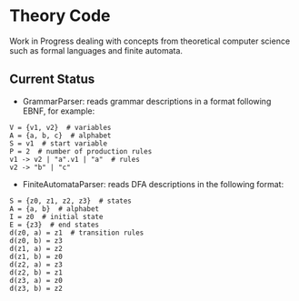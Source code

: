 # Theory Code
Work in Progress dealing with concepts from theoretical computer science such as formal languages and finite automata.

## Current Status
- GrammarParser: reads grammar descriptions in a format following EBNF, for example:
```
V = {v1, v2}  # variables
A = {a, b, c}  # alphabet
S = v1  # start variable
P = 2  # number of production rules
v1 -> v2 | "a".v1 | "a"  # rules 
v2 -> "b" | "c" 
```
- FiniteAutomataParser: reads DFA descriptions in the following format:

```
S = {z0, z1, z2, z3}  # states
A = {a, b}  # alphabet
I = z0  # initial state
E = {z3}  # end states
d(z0, a) = z1  # transition rules
d(z0, b) = z3
d(z1, a) = z2
d(z1, b) = z0
d(z2, a) = z3
d(z2, b) = z1
d(z3, a) = z0
d(z3, b) = z2
```
